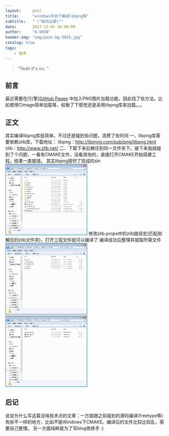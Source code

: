 ```yaml
---
layout:     post
title:      "windows平台下编译libpng库"
subtitle:   " \"踩坑记录\""
date:       2017-12-01 16:09:00
author:     "A-SHIN"
header-img: "img/post-bg-2015.jpg"
catalog: true
tags:
    - 技术
---
```


> “Yeah It's on. ”


## 前言

最近需要在[引擎][GitHub Pages](https://github.com/huangx916/HXEngine)
中加入PNG图片加载功能，因此找了些方法。比如使用CImage简单加载等，权衡了下感觉还是采用libpng库来加载。。。

## 正文
其实编译libpng库挺简单，不过还是碰到些问题，浪费了些时间
一、libpng库需要依赖zlib库，下载地址：
libpng：http://libmng.com/pub/png/libpng.html
zlib：http://www.zlib.net/
二、下载下来后解压到同一文件夹下。接下来我就碰到了个问题，一看有CMAKE文件，没看其他的，直接打开CMAKE开始搭建工程。结果一直报错。
其实libpng提供了现成的sln
<img class="shadow" src="/img/in-post/libpng/1.png" width="260">
修改zlib.props中的zlib路径宏(匹配刚解压的zlib文件夹)，打开工程文件就可以编译了
编译成功后整理并提取所需文件
<img class="shadow" src="/img/in-post/libpng/3.png" width="260">
<img class="shadow" src="/img/in-post/libpng/4.png" width="260">

## 后记
说说为什么写这篇没啥技术点的文章：一方面跟之前碰到的源码编译(freetype等)有些不一样的地方，比如不能Windows下CMAKE。编译后的文件比较比较乱，需要自己整理。
另一方面纯粹是为了写blog练练手 :)